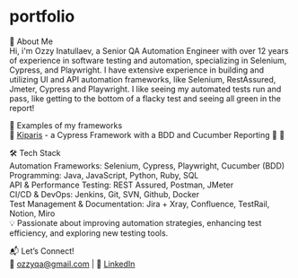# portfolio
👋 About Me  
Hi, i'm Ozzy Inatullaev, a Senior QA Automation Engineer with over 12 years of experience in software testing and automation, specializing in Selenium, Cypress, and Playwright. I have extensive experience in building and utilizing UI and API automation frameworks, like Selenium, RestAssured, Jmeter, Cypress and Playwright. I like seeing my automated tests run and pass, like getting to the bottom of a flacky test and seeing all green in the report!

🚀 Examples of my frameworks  
🔹 [Kiparis](https://github.com/icekingoz/kiparis_framework) - a Cypress Framework with a BDD and Cucumber Reporting
🔹
🔹

🛠 Tech Stack  
Automation Frameworks: Selenium, Cypress, Playwright, Cucumber (BDD)  
Programming: Java, JavaScript, Python, Ruby, SQL  
API & Performance Testing: REST Assured, Postman, JMeter  
CI/CD & DevOps: Jenkins, Git, SVN, Github, Docker  
Test Management & Documentation: Jira + Xray, Confluence, TestRail, Notion, Miro   
💡 Passionate about improving automation strategies, enhancing test efficiency, and exploring new testing tools.  

📬 Let’s Connect!  
📧 ozzyqa@gmail.com | 🔗 [LinkedIn](https://www.linkedin.com/in/ozzyinatullaev/)

